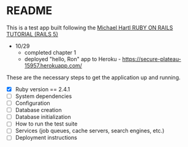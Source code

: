 # README

This is a test app built following the [Michael Hartl RUBY ON RAILS TUTORIAL (RAILS 5)](https://www.railstutorial.org/book/beginning)

- 10/29
  - completed chapter 1
  - deployed "hello, Ron" app to Heroku - https://secure-plateau-15957.herokuapp.com/



These are the necessary steps to get the application up and running.
- [X] Ruby version == 2.4.1
- [ ] System dependencies
- [ ] Configuration
- [ ] Database creation
- [ ] Database initialization
- [ ] How to run the test suite
- [ ] Services (job queues, cache servers, search engines, etc.)
- [ ] Deployment instructions
